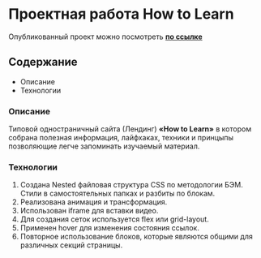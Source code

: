 # Проектная работа How to Learn
  Опубликованный проект можно посмотреть **[по ссылке](https://yuliaiv-iv.github.io/how-to-learn)**

## Содержание
* Описание
* Технологии

### Описание
  Типовой одностраничный сайта (Лендинг) **«How to Learn»**
в котором собрана полезная информация, лайфхаках, техники и принцыпы позволяющие
легче запоминать изучаемый материал.

### Технологии
1.	Создана Nested файловая структура CSS по методологии БЭМ.
    Стили в самостоятельных папках и разбиты по блокам.
2.	Реализована анимация и трансформация.
3.	Использован iframe для вставки видео.
4.	Для создания сеток используется flex или grid-layout.
5.	Применен hover для изменения состояния ссылок.
6.	Повторное использование блоков, которые являются общими для
    различных секций страницы.


